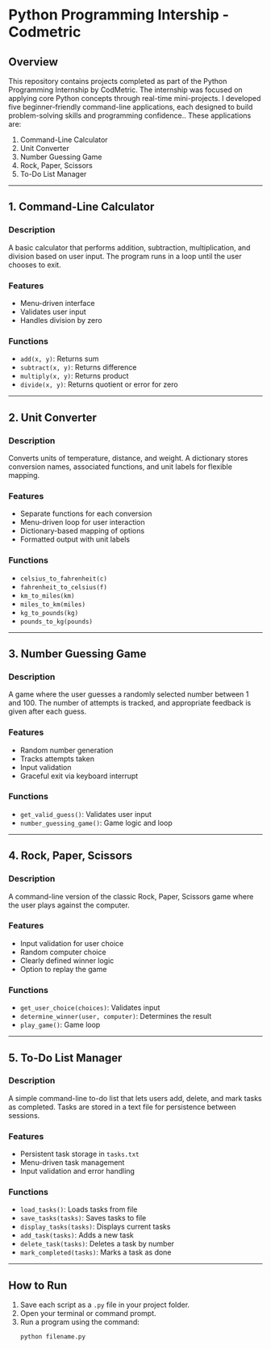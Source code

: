 # Python Programming Intership - Codmetric


## Overview
This repository contains projects completed as part of the Python Programming Internship by CodMetric.
The internship was focused on applying core Python concepts through real-time mini-projects.
I developed five beginner-friendly command-line applications, each designed to build problem-solving skills and programming confidence.. These applications are:

1. Command-Line Calculator  
2. Unit Converter  
3. Number Guessing Game  
4. Rock, Paper, Scissors  
5. To-Do List Manager  

---

## 1. Command-Line Calculator
### Description
A basic calculator that performs addition, subtraction, multiplication, and division based on user input. The program runs in a loop until the user chooses to exit.

### Features
- Menu-driven interface
- Validates user input
- Handles division by zero

### Functions
- `add(x, y)`: Returns sum
- `subtract(x, y)`: Returns difference
- `multiply(x, y)`: Returns product
- `divide(x, y)`: Returns quotient or error for zero

---

## 2. Unit Converter
### Description
Converts units of temperature, distance, and weight. A dictionary stores conversion names, associated functions, and unit labels for flexible mapping.

### Features
- Separate functions for each conversion
- Menu-driven loop for user interaction
- Dictionary-based mapping of options
- Formatted output with unit labels

### Functions
- `celsius_to_fahrenheit(c)`
- `fahrenheit_to_celsius(f)`
- `km_to_miles(km)`
- `miles_to_km(miles)`
- `kg_to_pounds(kg)`
- `pounds_to_kg(pounds)`

---

## 3. Number Guessing Game
### Description
A game where the user guesses a randomly selected number between 1 and 100. The number of attempts is tracked, and appropriate feedback is given after each guess.

### Features
- Random number generation
- Tracks attempts taken
- Input validation
- Graceful exit via keyboard interrupt

### Functions
- `get_valid_guess()`: Validates user input
- `number_guessing_game()`: Game logic and loop

---

## 4. Rock, Paper, Scissors
### Description
A command-line version of the classic Rock, Paper, Scissors game where the user plays against the computer.

### Features
- Input validation for user choice
- Random computer choice
- Clearly defined winner logic
- Option to replay the game

### Functions
- `get_user_choice(choices)`: Validates input
- `determine_winner(user, computer)`: Determines the result
- `play_game()`: Game loop

---

## 5. To-Do List Manager
### Description
A simple command-line to-do list that lets users add, delete, and mark tasks as completed. Tasks are stored in a text file for persistence between sessions.

### Features
- Persistent task storage in `tasks.txt`
- Menu-driven task management
- Input validation and error handling

### Functions
- `load_tasks()`: Loads tasks from file
- `save_tasks(tasks)`: Saves tasks to file
- `display_tasks(tasks)`: Displays current tasks
- `add_task(tasks)`: Adds a new task
- `delete_task(tasks)`: Deletes a task by number
- `mark_completed(tasks)`: Marks a task as done

---

## How to Run
1. Save each script as a `.py` file in your project folder.
2. Open your terminal or command prompt.
3. Run a program using the command:
   ```bash
   python filename.py
